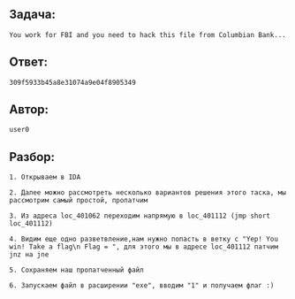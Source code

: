 ## Задача: 

    You work for FBI and you need to hack this file from Columbian Bank...

## Ответ:
    309f5933b45a8e31074a9e04f8905349

## Автор: 
    user0

## Разбор:
    1. Открываем в IDA 

    2. Далее можно рассмотреть несколько вариантов решения этого таска, мы рассмотрим самый простой, пропатчим

    3. Из адреса loc_401062 переходим напрямую в loc_401112 (jmp short loc_401112)

    4. Видим еще одно разветвление,нам нужно попасть в ветку с "Yep! You win! Take a flag\n Flag = ", для этого мы в адресе loc_401112 патчим jnz на jne

    5. Сохраняем наш пропатченный файл 

    6. Запускаем файл в расширении "exe", вводим "1" и получаем флаг :)
